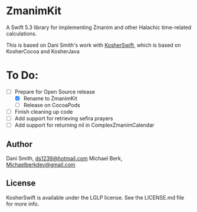 # ZmanimKit
A Swift 5.3 library for implementing Zmanim and other Halachic time-related calculations.

This is based on Dani Smith's work with [KosherSwift](https://github.com/DanielSmith1239/KosherSwift), which is based on KosherCocoa and KosherJava

# To Do:

- [ ] Prepare for Open Source release
	- [X] Rename to ZmanimKit
	- [ ] Release on CocoaPods
- [ ] Finish cleaning up code
- [ ] Add support for retrieving sefira prayers
- [ ] Add support for returning nil in ComplexZmanimCalendar

## Author

Dani Smith, ds1239@hotmail.com
Michael Berk, Michaelberkdev@gmail.com

## License

KosherSwift is available under the LGLP license. See the LICENSE.md file for more info.
